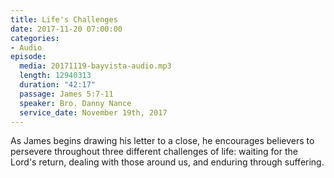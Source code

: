 ```yaml
---
title: Life's Challenges
date: 2017-11-20 07:00:00
categories:
- Audio
episode:
  media: 20171119-bayvista-audio.mp3
  length: 12940313
  duration: "42:17"
  passage: James 5:7-11
  speaker: Bro. Danny Nance
  service_date: November 19th, 2017
---
```

As James begins drawing his letter to a close, he encourages believers to persevere throughout three different challenges of life: waiting for the Lord's return, dealing with those around us, and enduring through suffering.
